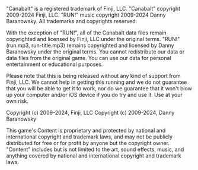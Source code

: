 "Canabalt" is a registered trademark of Finji, LLC. "Canabalt" copyright 2009-2024 Finji, LLC. "RUN!" music copyright 2009-2024 Danny Baranowsky.  All trademarks and copyrights reserved.

With the exception of "RUN!", all of the Canabalt data files remain copyrighted and licensed by Finji, LLC under the original terms. "RUN!" (run.mp3, run-title.mp3) remains copyrighted and licensed by Danny Baranowsky under the original terms. You cannot redistribute our data or data files from the original game. You can use our data for personal entertainment or educational purposes.

Please note that this is being released without any kind of support from Finji, LLC. We cannot help in getting this running and we do not guarantee that you will be able to get it to work, nor do we guarantee that it won't blow up your computer and/or iOS device if you do try and use it. Use at your own risk.

Copyright (c) 2009-2024, Finji, LLC
Copyright (c) 2009-2024, Danny Baranowsky

This game's Content is proprietary and protected by national and international copyright and trademark laws, and may not be publicly distributed for free or for profit by anyone but the copyright owner. "Content" includes but is not limited to the art, sound effects, music, and anything covered by national and international copyright and trademark laws.

